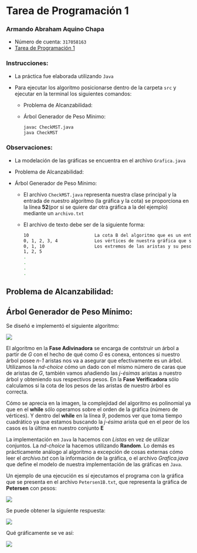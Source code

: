 # Tarea de Programación 1

### Armando Abraham Aquino Chapa

- Número de cuenta: `317058163`
- [Tarea de Programación 1][liga-tarea-1]

### Instrucciones:

* La práctica fue elaborada utilizando `Java`

* Para ejecutar los algoritmo posicionarse dentro de la carpeta `src` y ejecutar en la terminal los siguientes comandos:

   - Problema de Alcanzabilidad:

   - Árbol Generador de Peso Mínimo:
      ```bash
      javac CheckMST.java
      java CheckMST
      ```

### Observaciones:

* La modelación de las gráficas se encuentra en el archivo `Grafica.java`

* Problema de Alcanzabilidad:

* Árbol Generador de Peso Mínimo:
   
   - El archivo `CheckMST.java` representa nuestra clase principal y la entrada de nuestro algoritmo (la gráfica y la cota) se proporciona en la línea **52**(por si se quiere dar otra gráfica a la del ejemplo) mediante un `archivo.txt`

   - El archivo de texto debe ser de la siguiente forma:
      
       ```bash
       10                         La cota B del algoritmo que es un entero positvo
       0, 1, 2, 3, 4              Los vértices de nuestra gráfica que son números naturales consecutivos separados por coma y espacio
       0, 1, 10                   Los extremos de las aristas y su peso separados por una coma y un espcaio
       1, 2, 5
       .
       .
       .
       .
       ```
      

## Problema de Alcanzabilidad:

## Árbol Generador de Peso Mínimo:

Se diseñó e implementó el siguiente algoritmo:

![](imgs/1B_Check-MST.png)

El algoritmo en la **Fase Adivinadora** se encarga de contstruir un árbol a partir de *G* con el hecho de qué como *G* es conexa, entonces si nuestro árbol posee *n-1* aristas nos va a asegurar que efectivamente es un árbol. Utilizamos la *nd-choice* cómo un 
dado con el mismo número de caras que de aristas de *G*, también vamos añadiendo las  *j-ésimas* aristas a nuestro árbol y obteniendo sus respectivos pesos. En la **Fase Verificadora** sólo calculamos si la cota de los pesos de las aristas de nuestro árbol es correcta.

Cómo se aprecia en la imagen, la complejidad del algoritmo es polinomial ya que en el **while** sólo operamos sobre el orden de la gráfica (número de vértices). Y dentro del **while** en la línea *9*, podemos ver que toma tiempo cuadrático ya que estamos buscando  la *j-ésima* arista qué en el peor de los casos es la última en nuestro conjunto **E**

La implementación en `Java` la hacemos con *Listas* en vez de utilizar conjuntos. La *nd-choice* la hacemos utilizando **Random**. Lo demás es prácticamente análogo al algoritmo a excepción de cosas externas cómo leer el *archivo.txt* con la información de la gráfica, o el archivo *Grafica.java* que define el modelo de nuestra implementación de las gráficas en `Java`.

Un ejemplo de una ejecución es sí ejecutamos el programa con la gráfica que se presenta en el archivo `Petersen1B.txt`, que representa la gráfica de **Petersen** con pesos:

![](imgs/Petersen1B.png)

Se puede obtener la siguiente respuesta:

 ![](imgs/Ejecucion1B.png)

Qué gráficamente se ve así:

![](imgs/Resp1B.png)

[liga-tarea-1]: https://drive.google.com/file/d/15_h4eiy3C7Lm3rZvhgLwII_2mo3zgwoL/view